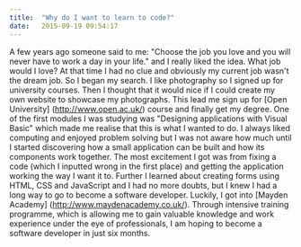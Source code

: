 ```yaml
---
title:  "Why do I want to learn to code?"
date:   2015-09-19 09:54:17
---
```

A few years ago someone said to me: "Choose the job you love and you will never have to work a day in your life." and I really liked the idea. What job would I love? At that time I had no clue and obviously my current job wasn't the dream job. So I  began my search.
I like photography so I signed up for university courses. Then I thought that it would nice if I could create my own website to showcase my photographs. This lead me sign up for [Open University] (http://www.open.ac.uk/) course and finally get my degree. One of the first modules I was studying was "Designing applications with Visual Basic" which made me realise that this is what I wanted to do.
I always liked computing and enjoyed problem solving but I was not aware how much until I started discovering how a small application can be built and how its components work together. The most excitement I got was from fixing a code (which I inputted wrong in the first place) and getting the application working the way I want it to. Further I learned about creating forms using HTML, CSS and JavaScript and I had no more doubts, but I knew I had a long way to go to become a software developer.
Luckily, I got into [Mayden Academy] (http://www.maydenacademy.co.uk/). Through intensive training programme, which is allowing me to gain valuable knowledge and work experience under the eye of professionals, I am hoping to become a software developer in just six months.

